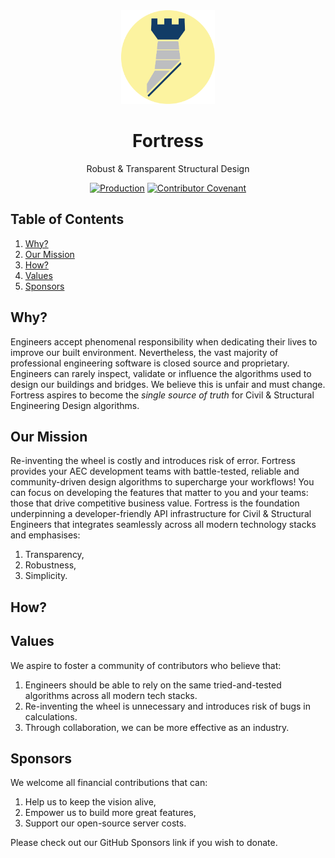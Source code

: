 <div align="center">
  <img 
    height="150px" 
    src=".github/assets/images/fortress.png" 
    alt="Blue Fortress Logo. "
  />

  <h1>Fortress</h1>
  <p>Robust & Transparent Structural Design</p>

  [![Production](https://github.com/jamesbayley/Fortress/actions/workflows/publish.yml/badge.svg)](https://github.com/jamesbayley/Fortress/actions/workflows/publish.yml)
  [![Contributor Covenant](https://img.shields.io/badge/Contributor%20Covenant-2.0-4baaaa.svg)](code_of_conduct.md)
</div>

## Table of Contents

1. [Why?](#why)
2. [Our Mission](#themission)
3. [How?](#how)
4. [Values](#values)
4. [Sponsors](#sponsors)

## Why?

Engineers accept phenomenal responsibility when dedicating their lives to improve our built environment. Nevertheless, the vast majority of professional engineering software is closed source and proprietary. Engineers can rarely inspect, validate or influence the algorithms used to design our buildings and bridges. We believe this is unfair and must change. Fortress aspires to become the _single source of truth_ for Civil & Structural Engineering Design algorithms. 

## Our Mission

Re-inventing the wheel is costly and introduces risk of error. Fortress provides your AEC development teams with battle-tested, reliable and community-driven design algorithms to supercharge your workflows! You can focus on developing the features that matter to you and your teams: those that drive competitive business value. Fortress is the foundation underpinning a developer-friendly API infrastructure for Civil & Structural Engineers that integrates seamlessly across all modern technology stacks and emphasises:

1. Transparency, 
2. Robustness, 
3. Simplicity.

## How?

## Values

We aspire to foster a community of contributors who believe that: 

1. Engineers should be able to rely on the same tried-and-tested algorithms across all modern tech stacks.
2. Re-inventing the wheel is unnecessary and introduces risk of bugs in calculations.
3. Through collaboration, we can be more effective as an industry.

## Sponsors

We welcome all financial contributions that can: 

1. Help us to keep the vision alive, 
2. Empower us to build more great features,
3. Support our open-source server costs.

Please check out our GitHub Sponsors link if you wish to donate.
